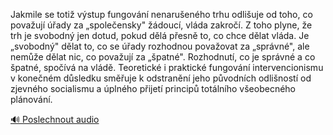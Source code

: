 
Jakmile se totiž výstup fungování nenarušeného trhu odlišuje od toho, co považují úřady za „společensky" žádoucí, vláda zakročí. Z toho plyne, že trh je svobodný jen dotud, pokud dělá přesně to, co chce dělat vláda. Je „svobodný" dělat to, co se úřady rozhodnou považovat za „správné", ale nemůže dělat nic, co považují za „špatné". Rozhodnutí, co je správné a co špatné, spočívá na vládě. Teoretické i praktické fungování intervencionismu v konečném důsledku směřuje k odstranění jeho původních odlišností od zjevného socialismu a úplného přijetí principů totálního všeobecného plánování.

[🔊 Poslechnout audio](/data/7-paragraphs/audio/chapter_145/para_008-Jakmile-se-toti-vstup-fungovn-nenaruenho-trh.mp3)
